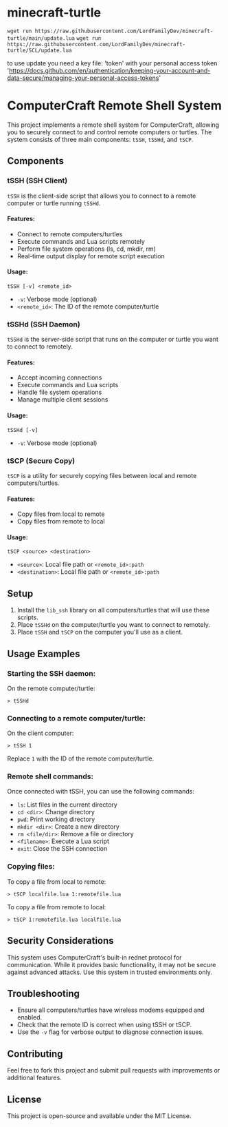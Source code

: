 # minecraft-turtle

`wget run https://raw.githubusercontent.com/LordFamilyDev/minecraft-turtle/main/update.lua`
`wget run https://raw.githubusercontent.com/LordFamilyDev/minecraft-turtle/SCL/update.lua`

to use update you need a key file:
'token'
with your personal access token
'https://docs.github.com/en/authentication/keeping-your-account-and-data-secure/managing-your-personal-access-tokens'


# ComputerCraft Remote Shell System

This project implements a remote shell system for ComputerCraft, allowing you to securely connect to and control remote computers or turtles. The system consists of three main components: `tSSH`, `tSSHd`, and `tSCP`.

## Components

### tSSH (SSH Client)

`tSSH` is the client-side script that allows you to connect to a remote computer or turtle running `tSSHd`.

#### Features:
- Connect to remote computers/turtles
- Execute commands and Lua scripts remotely
- Perform file system operations (ls, cd, mkdir, rm)
- Real-time output display for remote script execution

#### Usage:
```
tSSH [-v] <remote_id>
```
- `-v`: Verbose mode (optional)
- `<remote_id>`: The ID of the remote computer/turtle

### tSSHd (SSH Daemon)

`tSSHd` is the server-side script that runs on the computer or turtle you want to connect to remotely.

#### Features:
- Accept incoming connections
- Execute commands and Lua scripts
- Handle file system operations
- Manage multiple client sessions

#### Usage:
```
tSSHd [-v]
```
- `-v`: Verbose mode (optional)

### tSCP (Secure Copy)

`tSCP` is a utility for securely copying files between local and remote computers/turtles.

#### Features:
- Copy files from local to remote
- Copy files from remote to local

#### Usage:
```
tSCP <source> <destination>
```
- `<source>`: Local file path or `<remote_id>:path`
- `<destination>`: Local file path or `<remote_id>:path`

## Setup

1. Install the `lib_ssh` library on all computers/turtles that will use these scripts.
2. Place `tSSHd` on the computer/turtle you want to connect to remotely.
3. Place `tSSH` and `tSCP` on the computer you'll use as a client.

## Usage Examples

### Starting the SSH daemon:
On the remote computer/turtle:
```
> tSSHd
```

### Connecting to a remote computer/turtle:
On the client computer:
```
> tSSH 1
```
Replace `1` with the ID of the remote computer/turtle.

### Remote shell commands:
Once connected with tSSH, you can use the following commands:
- `ls`: List files in the current directory
- `cd <dir>`: Change directory
- `pwd`: Print working directory
- `mkdir <dir>`: Create a new directory
- `rm <file/dir>`: Remove a file or directory
- `<filename>`: Execute a Lua script
- `exit`: Close the SSH connection

### Copying files:
To copy a file from local to remote:
```
> tSCP localfile.lua 1:remotefile.lua
```

To copy a file from remote to local:
```
> tSCP 1:remotefile.lua localfile.lua
```

## Security Considerations

This system uses ComputerCraft's built-in rednet protocol for communication. While it provides basic functionality, it may not be secure against advanced attacks. Use this system in trusted environments only.

## Troubleshooting

- Ensure all computers/turtles have wireless modems equipped and enabled.
- Check that the remote ID is correct when using tSSH or tSCP.
- Use the `-v` flag for verbose output to diagnose connection issues.

## Contributing

Feel free to fork this project and submit pull requests with improvements or additional features.

## License

This project is open-source and available under the MIT License.